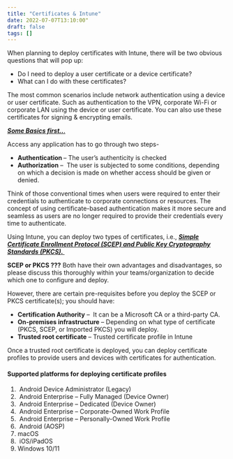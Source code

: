 ```yaml
---
title: "Certificates & Intune"
date: 2022-07-07T13:10:00"
draft: false
tags: []
---
```


<!--kg-card-begin: html-->
<p>When planning to deploy certificates with Intune, there will be two obvious questions that will pop up:</p>



<ul class="is-style-grigora-list-style-3"><li>Do I need to deploy a user certificate or a device certificate?</li><li>What can I do with these certificates?</li></ul>



<p>The most common scenarios include network authentication using a device or user certificate. Such as authentication to the VPN, corporate Wi-Fi or corporate LAN using the device or user certificate. You can also use these certificates for signing &amp; encrypting emails.</p>



<p><span style="text-decoration: underline;"><em><strong>Some Basics first..</strong></em>.</span></p>



<p>Access any application has to go through two steps-&nbsp;</p>



<ul><li><strong>Authentication&nbsp;</strong>&#8211; The user’s authenticity is checked</li><li><strong>Authorization</strong>&nbsp;&#8211; &nbsp;The user is subjected to some conditions, depending on which a decision is made on whether access should be given or denied. &nbsp;</li></ul>



<p>Think of those conventional times when users were required to enter their credentials to authenticate to corporate connections or resources. The concept of using certificate-based authentication makes it more secure and seamless as users are no longer required to provide their credentials every time to authenticate.</p>



<p>Using Intune, you can deploy two types of certificates, i.e.,&nbsp;<em><strong><span style="text-decoration: underline;">Simple Certificate Enrollment Protocol (SCEP) and Public Key Cryptography Standards (PKCS).&nbsp;</span></strong></em></p>



<p><strong>SCEP or PKCS ???</strong>&nbsp;Both have their own advantages and disadvantages, so please discuss this thoroughly within your teams/organization to decide which one to configure and deploy.&nbsp;</p>



<p>However, there are certain pre-requisites before you deploy the SCEP or PKCS certificate(s); you should have:</p>



<ul class="is-style-grigora-list-style-3"><li><strong>Certification Authority</strong>&nbsp;&#8211; &nbsp;It can be a Microsoft CA or a third-party CA.</li><li><strong>On-premises infrastructure</strong>&nbsp;&#8211; Depending on what type of certificate (PKCS, SCEP, or Imported PKCS) you will deploy.</li><li><strong>Trusted root certificate</strong>&nbsp;&#8211; Trusted certificate profile in Intune</li></ul>



<p>Once a trusted root certificate is deployed, you can deploy certificate profiles to provide users and devices with certificates for authentication.&nbsp;</p>



<h4><strong>Supported platforms for deploying certificate profiles</strong></h4>



<ol class="is-style-grigora-list-style-3"><li>&nbsp;Android Device Administrator (Legacy)</li><li>&nbsp;Android Enterprise &#8211; Fully Managed (Device Owner)&nbsp;</li><li>&nbsp;Android Enterprise &#8211; Dedicated (Device Owner)&nbsp;</li><li>&nbsp;Android Enterprise &#8211; Corporate-Owned Work Profile&nbsp;</li><li>&nbsp;Android Enterprise &#8211; Personally-Owned Work Profile&nbsp;</li><li>&nbsp;Android (AOSP)&nbsp;</li><li>macOS</li><li>&nbsp;iOS/iPadOS</li><li>Windows 10/11&nbsp;</li></ol>
<!--kg-card-end: html-->